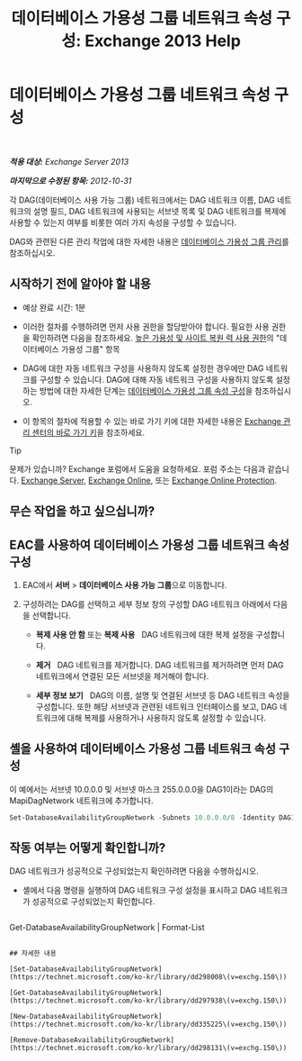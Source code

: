 ﻿---
title: '데이터베이스 가용성 그룹 네트워크 속성 구성: Exchange 2013 Help'
TOCTitle: 데이터베이스 가용성 그룹 네트워크 속성 구성
ms:assetid: 41197639-988f-476c-9788-51d5191a7dce
ms:mtpsurl: https://technet.microsoft.com/ko-kr/library/Dd297927(v=EXCHG.150)
ms:contentKeyID: 50482960
ms.date: 05/22/2018
mtps_version: v=EXCHG.150
ms.translationtype: MT
---

# 데이터베이스 가용성 그룹 네트워크 속성 구성

 

_**적용 대상:** Exchange Server 2013_

_**마지막으로 수정된 항목:** 2012-10-31_

각 DAG(데이터베이스 사용 가능 그룹) 네트워크에서는 DAG 네트워크 이름, DAG 네트워크의 설명 필드, DAG 네트워크에 사용되는 서브넷 목록 및 DAG 네트워크를 복제에 사용할 수 있는지 여부를 비롯한 여러 가지 속성을 구성할 수 있습니다.

DAG와 관련된 다른 관리 작업에 대한 자세한 내용은 [데이터베이스 가용성 그룹 관리](managing-database-availability-groups-exchange-2013-help.md)를 참조하십시오.

## 시작하기 전에 알아야 할 내용

  - 예상 완료 시간: 1분

  - 이러한 절차를 수행하려면 먼저 사용 권한을 할당받아야 합니다. 필요한 사용 권한을 확인하려면 다음을 참조하세요. [높은 가용성 및 사이트 복원 력 사용 권한](high-availability-and-site-resilience-permissions-exchange-2013-help.md)의 "데이터베이스 가용성 그룹" 항목

  - DAG에 대한 자동 네트워크 구성을 사용하지 않도록 설정한 경우에만 DAG 네트워크를 구성할 수 있습니다. DAG에 대해 자동 네트워크 구성을 사용하지 않도록 설정하는 방법에 대한 자세한 단계는 [데이터베이스 가용성 그룹 속성 구성](configure-database-availability-group-properties-exchange-2013-help.md)을 참조하십시오.

  - 이 항목의 절차에 적용할 수 있는 바로 가기 키에 대한 자세한 내용은 [Exchange 관리 센터의 바로 가기 키](keyboard-shortcuts-in-the-exchange-admin-center-exchange-online-protection-help.md)을 참조하세요.


> [!TIP]
> 문제가 있습니까? Exchange 포럼에서 도움을 요청하세요. 포럼 주소는 다음과 같습니다. <A href="https://go.microsoft.com/fwlink/p/?linkid=60612">Exchange Server</A>, <A href="https://go.microsoft.com/fwlink/p/?linkid=267542">Exchange Online</A>, 또는 <A href="https://go.microsoft.com/fwlink/p/?linkid=285351">Exchange Online Protection</A>.



## 무슨 작업을 하고 싶으십니까?

## EAC를 사용하여 데이터베이스 가용성 그룹 네트워크 속성 구성

1.  EAC에서 **서버** \> **데이터베이스 사용 가능 그룹**으로 이동합니다.

2.  구성하려는 DAG를 선택하고 세부 정보 창의 구성할 DAG 네트워크 아래에서 다음을 선택합니다.
    
      - **복제 사용 안 함** 또는 **복제 사용**   DAG 네트워크에 대한 복제 설정을 구성합니다.
    
      - **제거**   DAG 네트워크를 제거합니다. DAG 네트워크를 제거하려면 먼저 DAG 네트워크에서 연결된 모든 서브넷을 제거해야 합니다.
    
      - **세부 정보 보기**   DAG의 이름, 설명 및 연결된 서브넷 등 DAG 네트워크 속성을 구성합니다. 또한 해당 서브넷과 관련된 네트워크 인터페이스를 보고, DAG 네트워크에 대해 복제를 사용하거나 사용하지 않도록 설정할 수 있습니다.

## 셸을 사용하여 데이터베이스 가용성 그룹 네트워크 속성 구성

이 예에서는 서브넷 10.0.0.0 및 서브넷 마스크 255.0.0.0을 DAG1이라는 DAG의 MapiDagNetwork 네트워크에 추가합니다.

```powershell
Set-DatabaseAvailabilityGroupNetwork -Subnets 10.0.0.0/8 -Identity DAG1\MapiDagNetwork
```

## 작동 여부는 어떻게 확인합니까?

DAG 네트워크가 성공적으로 구성되었는지 확인하려면 다음을 수행하십시오.

  - 셸에서 다음 명령을 실행하여 DAG 네트워크 구성 설정을 표시하고 DAG 네트워크가 성공적으로 구성되었는지 확인합니다.
    
    ```powershell
Get-DatabaseAvailabilityGroupNetwork <DAGNetworkName> | Format-List
```

## 자세한 내용

[Set-DatabaseAvailabilityGroupNetwork](https://technet.microsoft.com/ko-kr/library/dd298008\(v=exchg.150\))

[Get-DatabaseAvailabilityGroupNetwork](https://technet.microsoft.com/ko-kr/library/dd297938\(v=exchg.150\))

[New-DatabaseAvailabilityGroupNetwork](https://technet.microsoft.com/ko-kr/library/dd335225\(v=exchg.150\))

[Remove-DatabaseAvailabilityGroupNetwork](https://technet.microsoft.com/ko-kr/library/dd298131\(v=exchg.150\))

